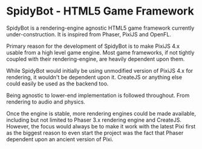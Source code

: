 # SpidyBot - HTML5 Game Framework

SpidyBot is a rendering-engine agnostic HTML5 game framework currently under-construction. It is inspired from Phaser, PixiJS and OpenFL.


Primary reason for the development of SpidyBot is to make PixiJS 4.x usable from a high level game engine. Most game frameworks, if not tightly coupled with their rendering-engine, are heavily dependent upon them.


While SpidyBot would initially be using unmodified version of PixiJS 4.x for rendering, it wouldn't be dependent upon it. CreateJS or anything else could easily be used as the backend too.


Being agnostic to lower-end implementation is followed throughout. From rendering to audio and physics.


Once the engine is stable, more rendering engines could be made available, including but not limited to Phaser 3.x rendering engine and CreateJS. However, the focus would always be to make it work with the latest Pixi first as the biggest reason to even start the project was the fact that Phaser dependent upon an ancient version of Pixi.
